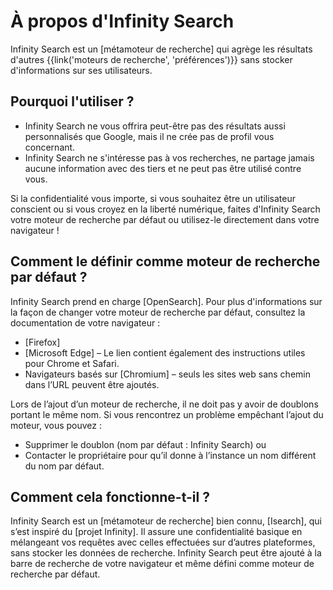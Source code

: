 # À propos d'Infinity Search

Infinity Search est un [métamoteur de recherche] qui agrège les résultats d'autres {{link('moteurs de recherche', 'préférences')}} sans stocker d'informations sur ses utilisateurs.

## Pourquoi l'utiliser ?

- Infinity Search ne vous offrira peut-être pas des résultats aussi personnalisés que Google, mais il ne crée pas de profil vous concernant.
- Infinity Search ne s'intéresse pas à vos recherches, ne partage jamais aucune information avec des tiers et ne peut pas être utilisé contre vous.

Si la confidentialité vous importe, si vous souhaitez être un utilisateur conscient ou si vous croyez en la liberté numérique, faites d'Infinity Search votre moteur de recherche par défaut ou utilisez-le directement dans votre navigateur !

## Comment le définir comme moteur de recherche par défaut ?

Infinity Search prend en charge [OpenSearch]. Pour plus d'informations sur la façon de changer votre moteur de recherche par défaut, consultez la documentation de votre navigateur :

- [Firefox]
- [Microsoft Edge] – Le lien contient également des instructions utiles pour Chrome et Safari.
- Navigateurs basés sur [Chromium] – seuls les sites web sans chemin dans l’URL peuvent être ajoutés.

Lors de l’ajout d’un moteur de recherche, il ne doit pas y avoir de doublons portant le même nom. Si vous rencontrez un problème empêchant l’ajout du moteur, vous pouvez :

- Supprimer le doublon (nom par défaut : Infinity Search) ou
- Contacter le propriétaire pour qu’il donne à l’instance un nom différent du nom par défaut.

## Comment cela fonctionne-t-il ?

Infinity Search est un [métamoteur de recherche] bien connu, [Isearch], qui s’est inspiré du [projet Infinity]. Il assure une confidentialité basique en mélangeant vos requêtes avec celles effectuées sur d’autres plateformes, sans stocker les données de recherche. Infinity Search peut être ajouté à la barre de recherche de votre navigateur et même défini comme moteur de recherche par défaut.